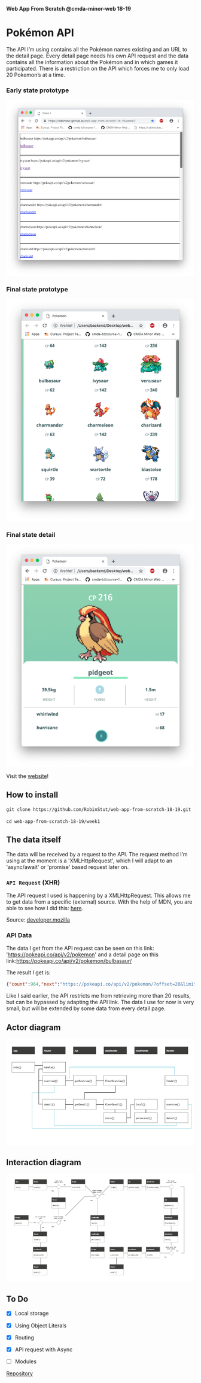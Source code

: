 **Web App From Scratch @cmda-minor-web 18-19**

# Pokémon API

The API I’m using contains all the Pokémon names existing and an URL to the detail page. Every detail page needs his own API request and the data contains all the information about the Pokémon and in which games it participated. There is a restriction on the API which forces me to only load 20 Pokemon’s at a time.

### Early state prototype

![screenshot](screenshot1.png)

### Final state prototype

![screenshot](screenshot2.png)

### Final state detail

![screenshot](detail.png)

Visit the [website](https://robinstut.github.io/web-app-from-scratch-18-19/)!


## How to install

```
git clone https://github.com/RobinStut/web-app-from-scratch-18-19.git

cd web-app-from-scratch-18-19/week1
```

## The data itself

The data will be received by a request to the API. The request method I’m using at the moment is a 'XMLHttpRequest', which I will adapt to an 'async/await' or 'promise' based request later on.

### `API Request` (XHR)

The API request I used is happening by a XMLHttpRequest. This allows me to get data from a specific (external) source. With the help of MDN, you are able to see how I did this:  [here](https://github.com/RobinStut/web-app-from-scratch-18-19/blob/master/week1/public/js/app.js).

Source: [developer.mozilla](https://developer.mozilla.org/en-US/docs/Web/API/XMLHttpRequest/Synchronous_and_Asynchronous_Requests)


### API Data

The data I get from the API request can be seen on this link: ‘https://pokeapi.co/api/v2/pokemon' and a detail page on this link:https://pokeapi.co/api/v2/pokemon/bulbasaur/

The result I get is:

```json
{"count":964,"next":"https://pokeapi.co/api/v2/pokemon/?offset=20&limit=20","previous":null,"results":[{"name":"bulbasaur","url":"https://pokeapi.co/api/v2/pokemon/1/"},{"name":"ivysaur","url":"https://pokeapi.co/api/v2/pokemon/2/"},{"name":"venusaur","url":"https://pokeapi.co/api/v2/pokemon/3/"},{"name":"charmander","url":"https://pokeapi.co/api/v2/pokemon/4/"},{"name":"charmeleon","url":"https://pokeapi.co/api/v2/pokemon/5/"},{"name":"charizard","url":"https://pokeapi.co/api/v2/pokemon/6/"},{"name":"squirtle","url":"https://pokeapi.co/api/v2/pokemon/7/"},{"name":"wartortle","url":"https://pokeapi.co/api/v2/pokemon/8/"},{"name":"blastoise","url":"https://pokeapi.co/api/v2/pokemon/9/"},{"name":"caterpie","url":"https://pokeapi.co/api/v2/pokemon/10/"},{"name":"metapod","url":"https://pokeapi.co/api/v2/pokemon/11/"},{"name":"butterfree","url":"https://pokeapi.co/api/v2/pokemon/12/"},{"name":"weedle","url":"https://pokeapi.co/api/v2/pokemon/13/"},{"name":"kakuna","url":"https://pokeapi.co/api/v2/pokemon/14/"},{"name":"beedrill","url":"https://pokeapi.co/api/v2/pokemon/15/"},{"name":"pidgey","url":"https://pokeapi.co/api/v2/pokemon/16/"},{"name":"pidgeotto","url":"https://pokeapi.co/api/v2/pokemon/17/"},{"name":"pidgeot","url":"https://pokeapi.co/api/v2/pokemon/18/"},{"name":"rattata","url":"https://pokeapi.co/api/v2/pokemon/19/"},{"name":"raticate","url":"https://pokeapi.co/api/v2/pokemon/20/"}]}
```

Like I said earlier, the API restricts me from retrieving more than 20 results, but can be bypassed by adapting the API link. The data I use for now is very small, but will be extended by some data from every detail page.

## Actor diagram
![screenshot](actor.png)

## Interaction diagram
![screenshot](interaction.png)

## To Do
- [x] Local storage
- [x] Using Object Literals
- [x] Routing
- [x] API request with Async
- [ ] Modules


[Repository]()
